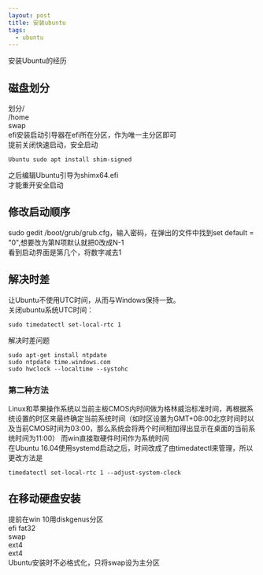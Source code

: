 ```yaml
---
layout: post
title: 安装ubuntu
tags:
  - ubuntu
---
```


安装Ubuntu的经历

## 磁盘划分
划分/  
/home  
swap  
efi安装启动引导器在efi所在分区，作为唯一主分区即可  
提前关闭快速启动，安全启动  
```code
Ubuntu sudo apt install shim-signed  
```
之后编辑Ubuntu引导为shimx64.efi  
才能重开安全启动  
## 修改启动顺序
sudo gedit /boot/grub/grub.cfg，输入密码，在弹出的文件中找到set default = "0",想要改为第N项默认就把0改成N-1  
看到启动界面是第几个，将数字减去1
## 解决时差
让Ubuntu不使用UTC时间，从而与Windows保持一致。  
关闭ubuntu系统UTC时间：
```code  
sudo timedatectl set-local-rtc 1
```    
解决时差问题  
```code
sudo apt-get install ntpdate
sudo ntpdate time.windows.com
sudo hwclock --localtime --systohc
```
### 第二种方法
Linux和苹果操作系统以当前主板CMOS内时间做为格林威治标准时间，再根据系统设置的时区来最终确定当前系统时间（如时区设置为GMT+08:00北京时间时以及当前CMOS时间为03:00，那么系统会将两个时间相加得出显示在桌面的当前系统时间为11:00） 而win直接取硬件时间作为系统时间  
在Ubuntu 16.04使用systemd启动之后，时间改成了由timedatectl来管理，所以更改方法是
```code
timedatectl set-local-rtc 1 --adjust-system-clock
```
## 在移动硬盘安装
提前在win 10用diskgenus分区  
efi fat32  
swap  
ext4  
ext4  
Ubuntu安装时不必格式化，只将swap设为主分区  